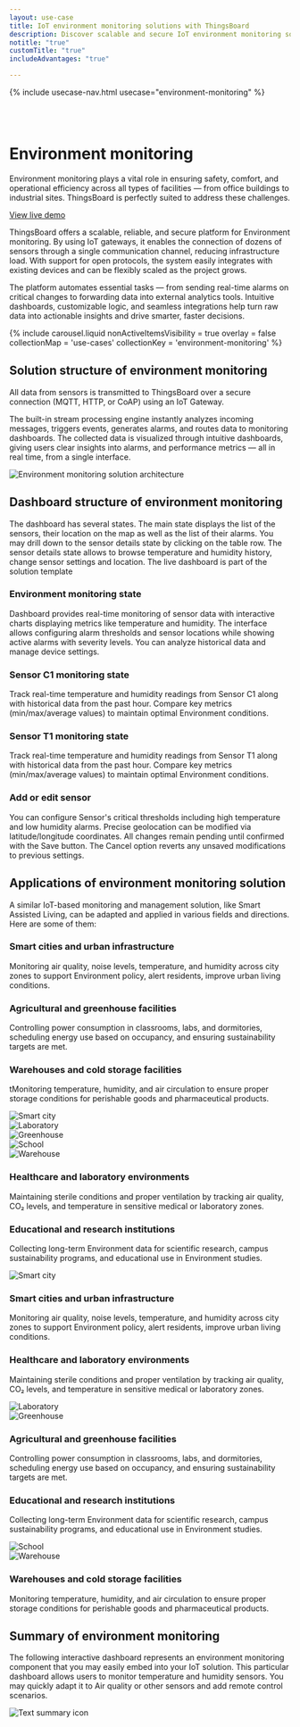 ```yaml
---
layout: use-case
title: IoT environment monitoring solutions with ThingsBoard
description: Discover scalable and secure IoT environment monitoring solutions with ThingsBoard. Connect multiple sensors, automate alerts, and gain real-time insights to improve safety, efficiency, and comfort across industrial, commercial, and smart building applications.
notitle: "true"
customTitle: "true"
includeAdvantages: "true"

---
```


{% include usecase-nav.html usecase="environment-monitoring" %}
<div id="scada-fullpage" onclick="this.style.display='none'; document.body.style.overflow='unset'"><div class="image"></div><div class="close-icon"><svg width="32" height="32" viewBox="0 0 32 32" fill="none" xmlns="http://www.w3.org/2000/svg"><path d="M25.3337 8.5465L23.4537 6.6665L16.0003 14.1198L8.54699 6.6665L6.66699 8.5465L14.1203 15.9998L6.66699 23.4532L8.54699 25.3332L16.0003 17.8798L23.4537 25.3332L25.3337 23.4532L17.8803 15.9998L25.3337 8.5465Z"></path></svg></div></div>
<h1 class="usecase-title">Environment monitoring</h1>
<section class="environment-monitoring-about">
    <div class="about-text">
        <div class="short">
            <div class="block">
                <p class="text">Environment monitoring plays a vital role in ensuring safety, comfort, and operational efficiency across all types of facilities — from office buildings to industrial sites. ThingsBoard is perfectly suited to address these challenges.</p>
            </div>
            <div class="demo-button">
                <a id="UseCases_EnvMon_ViewLiveDemo" target="_blank" href="https://thingsboard.cloud/dashboard/dfaef940-8a91-11ec-83d0-83ba2015b874?publicId=4978baf0-8a92-11ec-98f9-ff45c37940c6" class="button gtm_button">View live demo</a>
            </div>
        </div>
        <div class="long">
            <p>ThingsBoard offers a scalable, reliable, and secure platform for Environment monitoring. By using IoT gateways, it enables the connection of dozens of sensors through a single communication channel, reducing infrastructure load. With support for open protocols, the system easily integrates with existing devices and can be flexibly scaled as the project grows.</p>
            <p>The platform automates essential tasks — from sending real-time alarms on critical changes to forwarding data into external analytics tools. Intuitive dashboards, customizable logic, and seamless integrations help turn raw data into actionable insights and drive smarter, faster decisions.</p>
        </div>
    </div>
</section>

<section class="environment-monitoring-carousel carousel-padding">
    {% include carousel.liquid nonActiveItemsVisibility = true overlay = false collectionMap = 'use-cases' collectionKey = 'environment-monitoring' %}
</section> 

<section class="environment-monitoring-solution-structure">
    <h2>Solution structure of environment monitoring</h2>
    <div class="about-text">
        <div class="short">
            <div class="block">
                <p class="text">All data from sensors is transmitted to ThingsBoard over a secure connection (MQTT, HTTP, or CoAP) using an IoT Gateway.</p>
            </div>
        </div>
        <div class="long">
            <p>The built-in stream processing engine instantly analyzes incoming messages, triggers events, generates alarms, and routes data to monitoring dashboards. The collected data is visualized through intuitive dashboards, giving users clear insights into alarms, and performance metrics — all in real time, from a single interface.</p>
        </div>
    </div>
    <div class="scheme">
        <img id="schemeSVG" loading="lazy" data-src="https://img.thingsboard.io/usecases/smart-use-cases.svg" class="svg-animation" alt="Environment monitoring solution architecture" title="Environment monitoring solution architecture: IoT devices connect via gateways to the cloud for processing, visualization, and automation">
    </div>
</section>

<section class="dashboard-structure section-padding">
    <div class="section-header">
        <h2>Dashboard structure of environment monitoring</h2>
        <p>
            The dashboard has several states. The main state displays the list of the sensors, their location on the map as well as the list of their alarms. You may drill down to the sensor details state by clicking on the table row. The sensor details state allows to browse temperature and humidity history, change sensor settings and location. The live dashboard is part of the solution template
        </p>
    </div>
    <div class="dashboard-structure-block">
        <div class="menu">
            <div class="expansion-block">
                <div class="expansion-panel">
                    <div class="expansion-header">
                        <h3>Environment monitoring state</h3>
                    </div>
                    <div class="expansion-content">
                        <p>Dashboard provides real-time monitoring of sensor data with interactive charts displaying metrics like temperature and humidity. The interface allows configuring alarm thresholds and sensor locations while showing active alarms with severity levels. You can analyze historical data and manage device settings.</p>
                    </div>
                </div>
            </div>
            <div class="expansion-block">
                <div class="expansion-panel">
                    <div class="expansion-header">
                        <h3>Sensor C1 monitoring state</h3>
                    </div>
                    <div class="expansion-content">
                        <p>Track real-time temperature and humidity readings from Sensor C1 along with historical data from the past hour. Compare key metrics (min/max/average values) to maintain optimal Environment conditions.</p>
                    </div>
                </div>
            </div>
            <div class="expansion-block">
                <div class="expansion-panel">
                    <div class="expansion-header">
                        <h3>Sensor T1 monitoring state</h3>
                    </div>
                    <div class="expansion-content">
                        <p>Track real-time temperature and humidity readings from Sensor T1 along with historical data from the past hour. Compare key metrics (min/max/average values) to maintain optimal Environment conditions.</p>
                    </div>
                </div>
            </div>
            <div class="expansion-block">
                <div class="expansion-panel">
                    <div class="expansion-header">
                        <h3>Add or edit sensor</h3>
                    </div>
                    <div class="expansion-content">
                        <p>You can configure Sensor's critical thresholds including high temperature and low humidity alarms. Precise geolocation can be modified via latitude/longitude coordinates. All changes remain pending until confirmed with the Save button. The Cancel option reverts any unsaved modifications to previous settings.</p>
                    </div>
                </div>
            </div>
        </div>
    </div>
</section>

<section class="applications applications-additional summary-margin section-padding">
    <div class="section-header">
        <h2>Applications of environment monitoring solution</h2>
        <p>A similar IoT-based monitoring and management solution, like Smart Assisted Living, can be adapted and applied in various fields and directions. Here are some of them:</p>
    </div>
    <div class="applications-container-large">
        <div class="text-row-top">
            <div class="text-block">
                <h3>Smart cities and urban infrastructure</h3>
                <p>Monitoring air quality, noise levels, temperature, and humidity across city zones to support Environment policy, alert residents, improve urban living conditions.</p>
            </div>
            <div class="text-block">
                <h3>Agricultural and greenhouse facilities</h3>
                <p>Controlling power consumption in classrooms, labs, and dormitories, scheduling energy use based on occupancy, and ensuring sustainability targets are met.</p>
            </div>
            <div class="text-block">
                <h3>Warehouses and cold storage facilities</h3>
                <p>tMonitoring temperature, humidity, and air circulation to ensure proper storage conditions for perishable goods and pharmaceutical products.</p>
            </div>
        </div>
        <div class="images-row">
            <div class="application-image"><img src="https://img.thingsboard.io/usecases/environment-monitoring/smart-cities-1.svg" alt="Smart city" title="Smart cities and urban infrastructure"></div>
            <div class="application-image"><img src="https://img.thingsboard.io/usecases/environment-monitoring/laboratory-1.svg" alt="Laboratory" title="Healthcare and laboratory environments"></div>
            <div class="application-image"><img src="https://img.thingsboard.io/usecases/environment-monitoring/agriculture-1.svg" alt="Greenhouse" title="Agricultural and greenhouse facilities"></div>
            <div class="application-image"><img src="https://img.thingsboard.io/usecases/environment-monitoring/education-1.svg" alt="School" title="Educational and research institutions"></div>
            <div class="application-image"><img src="https://img.thingsboard.io/usecases/environment-monitoring/warehouse-1.svg" alt="Warehouse" title="Warehouses and cold storage facilities"></div>
        </div>
        <div class="text-row-bottom">
            <div class="text-block">
                <h3>Healthcare and laboratory environments</h3>
                <p>Maintaining sterile conditions and proper ventilation by tracking air quality, CO₂ levels, and temperature in sensitive medical or laboratory zones.</p>
            </div>
            <div class="text-block">
                <h3>Educational and research institutions</h3>
                <p>Collecting long-term Environment data for scientific research, campus sustainability programs, and educational use in Environment studies.</p>
            </div>
        </div>
    </div>
    <div class="applications-container-small">
        <div class="application-block">
            <div class="image"><img src="https://img.thingsboard.io/usecases/environment-monitoring/smart-cities-2.svg" alt="Smart city" title="Smart cities and urban infrastructure"></div>
            <div class="text-block">
                <h3>Smart cities and urban infrastructure</h3>
                <p>Monitoring air quality, noise levels, temperature, and humidity across city zones to support Environment policy, alert residents, improve urban living conditions.</p>
            </div>
        </div>
        <div class="application-block">
            <div class="text-block">
                <h3>Healthcare and laboratory environments</h3>
                <p>Maintaining sterile conditions and proper ventilation by tracking air quality, CO₂ levels, and temperature in sensitive medical or laboratory zones.</p>
            </div>
            <div class="image"><img src="https://img.thingsboard.io/usecases/environment-monitoring/laboratory-2.svg" alt="Laboratory" title="Healthcare and laboratory environments"></div>
        </div>
        <div class="application-block">
            <div class="image"><img src="https://img.thingsboard.io/usecases/environment-monitoring/agriculture-2.svg" alt="Greenhouse" title="Agricultural and greenhouse facilities"></div>
            <div class="text-block">
                <h3>Agricultural and greenhouse facilities</h3>
                <p>Controlling power consumption in classrooms, labs, and dormitories, scheduling energy use based on occupancy, and ensuring sustainability targets are met.</p>
            </div>
        </div>
        <div class="application-block">
            <div class="text-block">
                <h3>Educational and research institutions</h3>
                <p>Collecting long-term Environment data for scientific research, campus sustainability programs, and educational use in Environment studies.</p>
            </div>
            <div class="image"><img src="https://img.thingsboard.io/usecases/environment-monitoring/education-2.svg" alt="School" title="Educational and research institutions"></div>
        </div>
        <div class="application-block">
            <div class="image"><img src="https://img.thingsboard.io/usecases/environment-monitoring/warehouse-2.svg" alt="Warehouse" title="Warehouses and cold storage facilities"></div>
            <div class="text-block">
                <h3>Warehouses and cold storage facilities</h3>
                <p>Monitoring temperature, humidity, and air circulation to ensure proper storage conditions for perishable goods and pharmaceutical products.</p>
            </div>
        </div>
    </div>
</section>

<section class="summary">
    <h2>Summary of environment monitoring</h2>
    <div>
        <p>The following interactive dashboard represents an environment monitoring component that you may easily embed into your IoT solution. This particular dashboard allows users to monitor temperature and humidity sensors. You may quickly adapt it to Air quality or other sensors and add remote control scenarios.</p>
        <img src="https://img.thingsboard.io/usecases/health-care/summary.svg" alt="Text summary icon">
    </div>
</section>

<script type="text/javascript">
    document.addEventListener('DOMContentLoaded', function() {
        const svgAnimations = document.querySelectorAll(".svg-animation");
        const svgObserver = new IntersectionObserver((entries, obs) => {
            entries.forEach(entry => {
                if (entry.isIntersecting) {
                    const img = entry.target;
                    img.style.visibility = 'visible';
                    img.src = img.dataset.src;
                    obs.unobserve(img);
                }
            });
        }, {threshold: 1.0});

        svgAnimations.forEach(img => svgObserver.observe(img));

        document.querySelectorAll('.card-link').forEach((link) => {
            link.classList.add('linkDefault');
        });

        const expansionBlocks = document.querySelectorAll('.expansion-block');
        const structureBlock = document.querySelector('.dashboard-structure-block');
        const smallImageBlock = createImageBlock('small');
        const largeImageBlock = createImageBlock('large');

        expansionBlocks[0].appendChild(smallImageBlock);
        structureBlock.appendChild(largeImageBlock);

        const largeImageElement = document.querySelector('.image-block-large > .image-container > .image');
        const smallImageElement = document.querySelector('.image-block-small > .image-container > .image');

        let currentExpandedIndex = 0;

        expansionBlocks[0].classList.add('expanded');

        expansionBlocks.forEach((panel, index) => {
            panel.addEventListener('click', function() {
                if (index === currentExpandedIndex) {
                    return; 
                }

                smallImageElement.innerHTML = getImage(index);
                this.appendChild(smallImageBlock);
                largeImageElement.style.height = largeImageElement.firstChild.getBoundingClientRect().height + 'px';
                largeImageElement.innerHTML = getImage(index);

                expansionBlocks.forEach(item => {
                    item.classList.remove('expanded');
                });

                this.classList.add('expanded');
                currentExpandedIndex = index; 
                if (window.screen.width < 600) {
                    const blockRect = expansionBlocks[index].getBoundingClientRect();
                    const target = blockRect.top + window.scrollY - 80;
                    window.scrollTo(0, target);
                    setTimeout(()=> document.getElementById("nav").style.top = "-78px");
                }
                if (index === 4) {
                    window.scrollTo(0, window.scrollY +1);
                }
            });
        });

        window.onscroll = function() {
            const elemCoor = document.querySelector('.dashboard-structure').getBoundingClientRect();
            const large = document.querySelector('.image-block-large');

            if (Math.abs(elemCoor.top) < elemCoor.height / 2 - 400 && elemCoor.top < 0) {
                large.style.marginTop = Math.abs(elemCoor.top) + 20 + 'px';
            }
        };

        if (window.screen.width > 960) {
            const fullPage = document.querySelector('#scada-fullpage');
            largeImageElement.addEventListener('click', function(image) {
                fullPage.children[0].innerHTML = `<img src=${image.currentTarget.children[0].src} />`;
                fullPage.style.display = 'block';
                fullPage.style.top = window.scrollY + 'px';
                document.querySelector('body').style.overflow = 'hidden';
            });
        }

        function createImageBlock(layout) {
            let block = document.createElement('div');
            block.className = `image-block-${layout}`;
            block.innerHTML = `
            <div class="image-container image-background">
                <div class="image-background"></div>
                <div class="image-background"></div>
                <div class="image-background"></div>
                <div class=image>${getImage(0)}</div>
            </div>
            <div class="buttons-block">
                <a id="UseCases_EnvMon_ViewLiveDemo" target="_blank" href="https://thingsboard.cloud/dashboard/dfaef940-8a91-11ec-83d0-83ba2015b874?publicId=4978baf0-8a92-11ec-98f9-ff45c37940c6" class="button gtm_button">View live demo</a>
                <a id="UseCases_EnvMon_ContactUs" target="_blank" href="https://thingsboard.io/docs/contact-us/" class="button contact-us gtm_button">Contact us</a>
            </div>`;
    
            return block;
        }

        function getImage(index) {
            const images = [
                "<img src='https://img.thingsboard.io/usecases/environment-monitoring/environment-monitoring-2.webp' alt='Dashboard with sensor status, critical alarm, and map location of sensors' title='ThingsBoard dashboard showing real-time sensor metrics, alarm status, and their geographic positions on the map'/>",
                "<img src='https://img.thingsboard.io/usecases/environment-monitoring/environment-monitoring-3.webp' alt='Temperature and humidity charts with location of Sensor C1' title='Live monitoring of Sensor C1: temperature and humidity data alongside sensor location on the map'/>",
                "<img src='https://img.thingsboard.io/usecases/environment-monitoring/environment-monitoring-4.webp' alt='Temperature and humidity charts with location of Sensor T1' title='Sensor T1 real-time readings: temperature and humidity graphs with sensor map marker'/>",
                "<img src='https://img.thingsboard.io/usecases/environment-monitoring/environment-monitoring-1.webp' alt='Sensor configuration panel with thresholds and map location in ThingsBoard' title='Editing Sensor T1: setting temperature and humidity thresholds and viewing sensor location on the map'/>",
            ];
            return images[index];
        }
    });
</script>